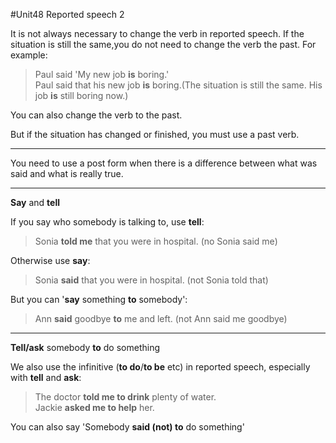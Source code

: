 #Unit48 Reported speech 2

It is not always necessary to change the verb in reported speech. If the situation is still the same,you do not need to change the verb the past. For example:
> Paul said 'My new job **is** boring.'  
> Paul said that his new job **is** boring.(The situation is still the same. His job **is** still boring now.)

You can also change the verb to the past.

But if the situation has changed or finished, you must use a past verb.

---
You need to use a post form when there is a difference between what was said and what is really true.

---
**Say** and **tell**

If you say who somebody is talking to, use **tell**:
> Sonia **told me** that you were in hospital. (no Sonia said me)

Otherwise use **say**:
> Sonia **said** that you were in hospital. (not Sonia told that)

But you can '**say** something **to** somebody':
> Ann **said** goodbye **to** me and left. (not Ann said me goodbye)

---
**Tell/ask** somebody **to** do something

We also use the infinitive (**to do**/**to be** etc) in reported speech, especially with **tell** and **ask**:
> The doctor **told me to drink** plenty of water.  
> Jackie **asked me to help** her.

You can also say 'Somebody **said (not) to** do something'
